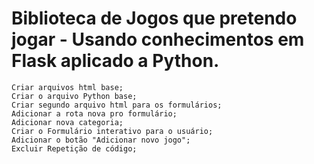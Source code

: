 <h1> Biblioteca de Jogos que pretendo jogar - Usando conhecimentos em Flask aplicado a Python. </h1>


```
Criar arquivos html base;
Criar o arquivo Python base;
Criar segundo arquivo html para os formulários;
Adicionar a rota nova pro formulário;
Adicionar nova categoria;
Criar o Formulário interativo para o usuário;
Adicionar o botão "Adicionar novo jogo";
Excluir Repetição de código;
```
